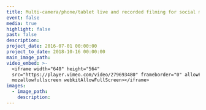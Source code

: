 ```yaml
---
title: Multi-camera/phone/tablet live and recorded filming for social media
event: false
media: true
highlight: false
past: false
description:
project_date: 2016-07-01 00:00:00
project_to_date: 2018-10-16 00:00:00
main_image_path:
video_embed: >-
  <iframe width="640" height="564"
  src="https://player.vimeo.com/video/279693480" frameborder="0" allowFullScreen
  mozallowfullscreen webkitAllowFullScreen></iframe>
images:
  - image_path:
    description:
---
```


